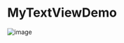 # MyTextViewDemo
![image](https://github.com/juzhizhang/MyTextViewDemo/blob/1c13bd0943e249e13053982ed81d52c189431710/MyTextViewDemo/MyTextViewDemo/demo.gif)
